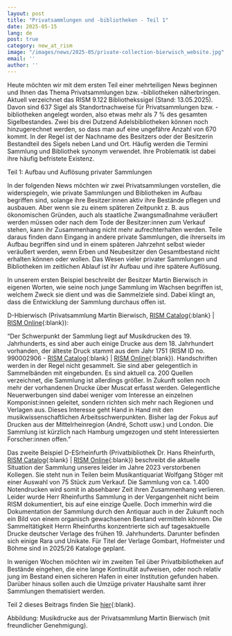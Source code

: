 ```yaml
---
layout: post
title: "Privatsammlungen und -bibliotheken - Teil 1"
date: 2025-05-15
lang: de
post: true
category: new_at_rism
image: "/images/news/2025-05/private-collection-bierwisch_website.jpg"
email: ''
author: ''
---
```


Heute möchten wir mit dem ersten Teil einer mehrteiligen News beginnen und Ihnen das Thema Privatsammlungen bzw. -bibliotheken näherbringen. Aktuell verzeichnet das RISM 9.122 Bibliothekssigel (Stand: 13.05.2025). Davon sind 637 Sigel als Standortnachweise für Privatsammlungen bzw. -bibliotheken angelegt worden, also etwas mehr als 7 % des gesamten Sigelbestandes. Zwei bis drei Dutzend Adelsbibliotheken können noch hinzugerechnet werden, so dass man auf eine ungefähre Anzahl von 670 kommt. In der Regel ist der Nachname des Besitzers oder der Besitzerin Bestandteil des Sigels neben Land und Ort. Häufig werden die Termini Sammlung und Bibliothek synonym verwendet. Ihre Problematik ist dabei ihre häufig befristete Existenz.

Teil 1: Aufbau und Auflösung privater Sammlungen

In der folgenden News möchten wir zwei Privatsammlungen vorstellen, die widerspiegeln, wie private Sammlungen und Bibliotheken im Aufbau begriffen sind, solange ihre Besitzer:innen aktiv ihre Bestände pflegen und ausbauen.  Aber wenn sie zu einem späteren Zeitpunkt z. B. aus ökonomischen Gründen, auch als staatliche Zwangsmaßnahme veräußert werden müssen oder nach dem Tode der Besitzer:innen zum Verkauf stehen, kann ihr Zusammenhang nicht mehr aufrechterhalten werden. Teile daraus finden dann Eingang in andere private Sammlungen, die ihrerseits im Aufbau begriffen sind und in einem späteren Jahrzehnt selbst wieder veräußert werden, wenn Erben und Neubesitzer den Gesamtbestand nicht erhalten können oder wollen. Das Wesen vieler privater Sammlungen und Bibliotheken im zeitlichen Ablauf ist ihr Aufbau und ihre spätere Auflösung.

In unserem ersten Beispiel beschreibt der Besitzer Martin Bierwisch in eigenen Worten, wie seine noch junge Sammlung im Wachsen begriffen ist, welchem Zweck sie dient und was die Sammelziele sind. Dabei klingt an, dass die Entwicklung der Sammlung durchaus offen ist.

D-Hbierwisch (Privatsammlung Martin Bierwisch, [RISM Catalog](https://opac.rism.info/search?View=rism&siglum=D-Hbierwisch){:blank} \| [RISM Online](https://rism.online/institutions/30080138){:blank}):

“Der Schwerpunkt der Sammlung liegt auf Musikdrucken des 19. Jahrhunderts, es sind aber auch einige Drucke aus dem 18. Jahrhundert vorhanden, der älteste Druck stammt aus dem Jahr 1751 (RISM ID no. 990002906 - [RISM Catalog](https://opac.rism.info/id/rismid/rism990002906){:blank} \| [RISM Online](https://rism.online/sources/990002906){:blank}). Handschriften werden in der Regel nicht gesammelt. Sie sind aber gelegentlich in Sammelbänden mit eingebunden. Es sind aktuell ca. 200 Quellen verzeichnet, die Sammlung ist allerdings größer. In Zukunft sollen noch mehr der vorhandenen Drucke über Muscat erfasst werden. Gelegentliche Neuerwerbungen sind dabei weniger vom Interesse an einzelnen Komponist:innen geleitet, sondern richten sich mehr nach Regionen und Verlagen aus. Dieses Interesse geht Hand in Hand mit den musikwissenschaftlichen Arbeitsschwerpunkten. Bisher lag der Fokus auf Drucken aus der Mittelrheinregion (André, Schott usw.) und London. Die Sammlung ist kürzlich nach Hamburg umgezogen und steht Interessierten Forscher:innen offen.”

Das zweite Beispiel D-ESrheinfurth (Privatbibliothek Dr. Hans Rheinfurth, [RISM Catalog](https://opac.rism.info/search?View=rism&siglum=D-ESrheinfurth){:blank} \| [RISM Online](https://rism.online/institutions/30080448){:blank}) beschreibt die aktuelle Situation der Sammlung unseres leider im Jahre 2023 verstorbenen Kollegen. Sie steht nun in Teilen beim Musikantiquariat Wolfgang Stöger mit einer Auswahl von 75 Stück zum Verkauf. Die Sammlung von ca. 1.400 Notendrucken wird somit in absehbarer Zeit ihren Zusammenhang verlieren. Leider wurde Herr Rheinfurths Sammlung in der Vergangenheit nicht beim RISM dokumentiert, bis auf eine einzige Quelle. Doch immerhin wird die Dokumentation der Sammlung durch den Antiquar auch in der Zukunft noch ein Bild von einem organisch gewachsenen Bestand vermitteln können. Die Sammeltätigkeit Herrn Rheinfurths konzentrierte sich auf tagesaktuelle Drucke deutscher Verlage des frühen 19. Jahrhunderts. Darunter befinden sich einige Rara und Unikate. Für Titel der Verlage Gombart, Hofmeister und Böhme sind in 2025/26 Kataloge geplant.

In wenigen Wochen möchten wir im zweiten Teil über Privatbibliotheken auf Bestände eingehen, die eine lange Kontinuität aufweisen, oder noch relativ jung im Bestand einen sicheren Hafen in einer Institution gefunden haben. Darüber hinaus sollen auch die Umzüge privater Haushalte samt ihrer Sammlungen thematisiert werden.

Teil 2 dieses Beitrags finden Sie [hier](/new_at_rism/2025/09/18/PrivateCollectionsPart2.html){:blank}.

Abbildung: Musikdrucke aus der Privatsammlung Martin Bierwisch (mit freundlicher Genehmigung). 
